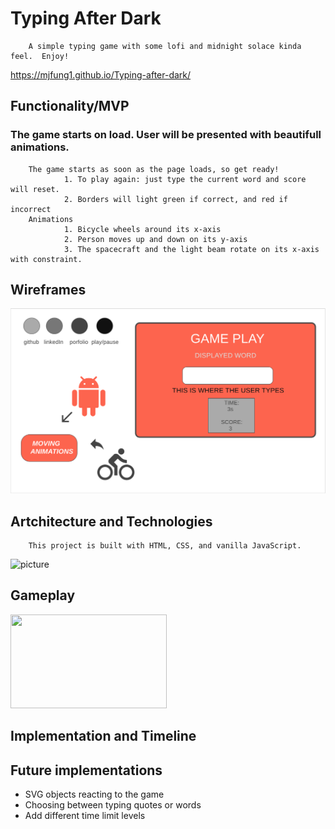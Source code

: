 # Typing After Dark
        A simple typing game with some lofi and midnight solace kinda feel.  Enjoy!
https://mjfung1.github.io/Typing-after-dark/



## Functionality/MVP

### The game starts on load.  User will be presented with beautifull animations. 
        The game starts as soon as the page loads, so get ready!
                1. To play again: just type the current word and score will reset.
                2. Borders will light green if correct, and red if incorrect
        Animations
                1. Bicycle wheels around its x-axis
                2. Person moves up and down on its y-axis
                3. The spacecraft and the light beam rotate on its x-axis with constraint.
        
                
## Wireframes
![wireframe](./wireframes.png)


## Artchitecture and Technologies
        This project is built with HTML, CSS, and vanilla JavaScript.


![picture](./game.gif)

## Gameplay
<!-- ![picture|512x397, 20%](./gameplay.gif) -->
<img src="./gameplay.gif" width="250" height="150"/>

## Implementation and Timeline

## Future implementations 
 - SVG objects reacting to the game
 - Choosing between typing quotes or words
 - Add different time limit levels
